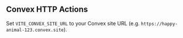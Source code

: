 ## Convex HTTP Actions

Set `VITE_CONVEX_SITE_URL` to your Convex site URL (e.g. `https://happy-animal-123.convex.site`).
